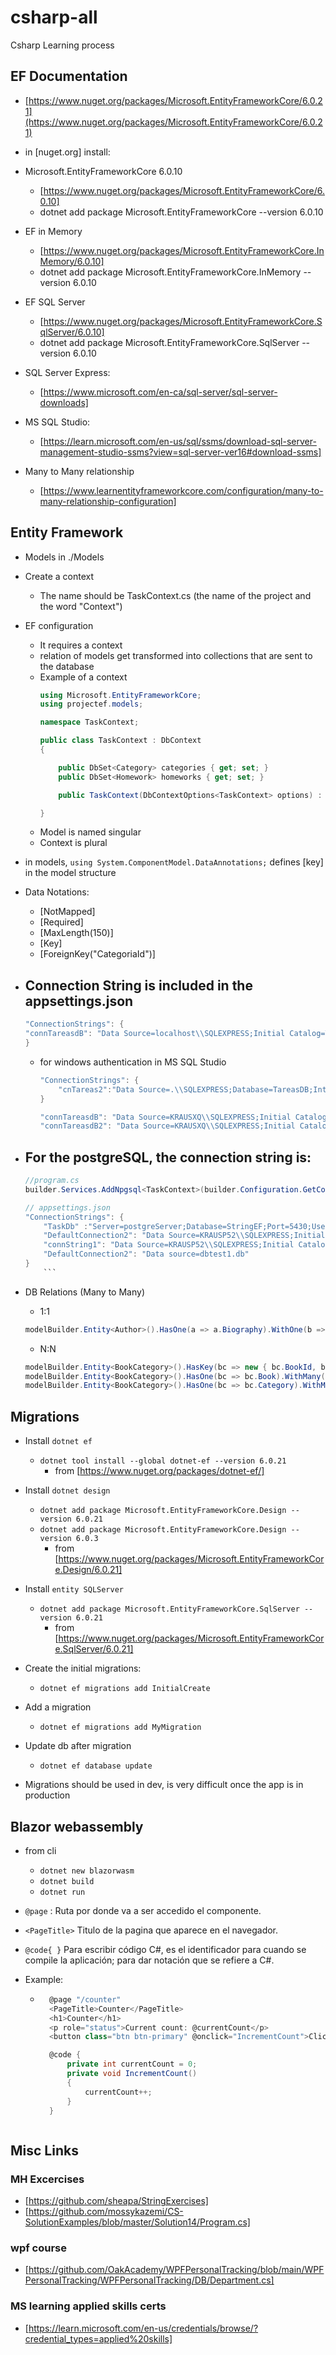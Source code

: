 # csharp-all
Csharp Learning process


## EF Documentation

- [https://www.nuget.org/packages/Microsoft.EntityFrameworkCore/6.0.21](https://www.nuget.org/packages/Microsoft.EntityFrameworkCore/6.0.21)

- in [nuget.org] install:
- Microsoft.EntityFrameworkCore 6.0.10
    - [https://www.nuget.org/packages/Microsoft.EntityFrameworkCore/6.0.10]
    - dotnet add package Microsoft.EntityFrameworkCore --version 6.0.10

- EF in Memory
    - [https://www.nuget.org/packages/Microsoft.EntityFrameworkCore.InMemory/6.0.10]
    - dotnet add package Microsoft.EntityFrameworkCore.InMemory --version 6.0.10

- EF SQL Server
    - [https://www.nuget.org/packages/Microsoft.EntityFrameworkCore.SqlServer/6.0.10]
    - dotnet add package Microsoft.EntityFrameworkCore.SqlServer --version 6.0.10

- SQL Server Express:
    - [https://www.microsoft.com/en-ca/sql-server/sql-server-downloads]

- MS SQL Studio:
    - [https://learn.microsoft.com/en-us/sql/ssms/download-sql-server-management-studio-ssms?view=sql-server-ver16#download-ssms]

- Many to Many relationship 
    - [https://www.learnentityframeworkcore.com/configuration/many-to-many-relationship-configuration]


## Entity Framework

- Models in ./Models
- Create a context
    - The name should be TaskContext.cs (the name of the project and the word "Context")

- EF configuration
    - It requires a context
    - relation of models get transformed into collections that are sent to the database
    - Example of a context
        ```cs
        using Microsoft.EntityFrameworkCore;
        using projectef.models;

        namespace TaskContext;

        public class TaskContext : DbContext
        {

            public DbSet<Category> categories { get; set; }
            public DbSet<Homework> homeworks { get; set; }

            public TaskContext(DbContextOptions<TaskContext> options) : base(options) { }

        }
        ```
    - Model is named singular
    - Context is plural

- in models, `using System.ComponentModel.DataAnnotations;` defines [key] in the model structure
- Data Notations:
    - [NotMapped]
    - [Required]
    - [MaxLength(150)]
    - [Key]
    - [ForeignKey("CategoriaId")]

- Connection String is included in the **appsettings.json**
    - 
    ```cs
    "ConnectionStrings": {
    "connTareasdB": "Data Source=localhost\\SQLEXPRESS;Initial Catalog=TareasDb;user id=admin;password=passHere"
    }
    ```
    - for windows authentication in MS SQL Studio
        ```cs
        "ConnectionStrings": {
            "cnTareas2":"Data Source=.\\SQLEXPRESS;Database=TareasDB;Integrated Security=True"
        }
        ```
        ```cs
        "connTareasdB": "Data Source=KRAUSXQ\\SQLEXPRESS;Initial Catalog=TareasDb1;user id=admin;password=passw0rd",
        "connTareasdB2": "Data Source=KRAUSXQ\\SQLEXPRESS;Initial Catalog=ToDosDb2;Trusted_Connection=True;TrustServerCertificate=true;"
        ```

- For the postgreSQL, the connection string is:
    - 
    ```cs
    //program.cs
    builder.Services.AddNpgsql<TaskContext>(builder.Configuration.GetConnectionString("TaskDb"));

    // appsettings.json
    "ConnectionStrings": {
        "TaskDb" :"Server=postgreServer;Database=StringEF;Port=5430;Username =my_user;Password=root;Host=localhost;",
        "DefaultConnection2": "Data Source=KRAUSP52\\SQLEXPRESS;Initial Catalog=pokeDB1;Integrated Security=True;Connect Timeout=30;Encrypt=False;TrustServerCertificate=True;ApplicationIntent=ReadWrite;MultiSubnetFailover=False",
        "connString1": "Data Source=KRAUSP52\\SQLEXPRESS;Initial Catalog=ToDosDataB1;Trusted_Connection=True;TrustServerCertificate=true;",
        "DefaultConnection2": "Data source=dbtest1.db"
    }
        ```

- DB Relations (Many to Many)
    - 1:1
    ```cs
    modelBuilder.Entity<Author>().HasOne(a => a.Biography).WithOne(b => b.Author).HasForeignKey<AuthorBiography>(b => b.AuthorRef);
    ```
    - N:N
    ```cs
    modelBuilder.Entity<BookCategory>().HasKey(bc => new { bc.BookId, bc.CategoryId });
    modelBuilder.Entity<BookCategory>().HasOne(bc => bc.Book).WithMany(b => b.BookCategories).HasForeignKey(bc => bc.BookId);
    modelBuilder.Entity<BookCategory>().HasOne(bc => bc.Category).WithMany(c => c.BookCategories).HasForeignKey(bc => bc.CategoryId);
    ```


## Migrations

- Install `dotnet ef`
    - `dotnet tool install --global dotnet-ef --version 6.0.21`
        - from [https://www.nuget.org/packages/dotnet-ef/]

- Install `dotnet design`
    - `dotnet add package Microsoft.EntityFrameworkCore.Design --version 6.0.21`
    - `dotnet add package Microsoft.EntityFrameworkCore.Design --version 6.0.3`
        - from [https://www.nuget.org/packages/Microsoft.EntityFrameworkCore.Design/6.0.21]

- Install `entity SQLServer`
    - `dotnet add package Microsoft.EntityFrameworkCore.SqlServer --version 6.0.21`
        - from [https://www.nuget.org/packages/Microsoft.EntityFrameworkCore.SqlServer/6.0.21]


- Create the initial migrations:
    - `dotnet ef migrations add InitialCreate`
- Add a migration
    - `dotnet ef migrations add MyMigration`
- Update db after migration
    - `dotnet ef database update`

- Migrations should be used in dev, is very difficult once the app is in production


## Blazor webassembly

- from cli
    - `dotnet new blazorwasm`
    - `dotnet build`
    - `dotnet run`

- `@page` : Ruta por donde va a ser accedido el componente.
- `<PageTitle>` Titulo de la pagina que aparece en el navegador.
- `@code{ }` Para escribir código C#, es el identificador para cuando se compile la aplicación; para dar notación que se refiere a C#.
- Example:
    - ```cs
        @page "/counter"
        <PageTitle>Counter</PageTitle>
        <h1>Counter</h1>
        <p role="status">Current count: @currentCount</p>
        <button class="btn btn-primary" @onclick="IncrementCount">Click me</button>

        @code {
            private int currentCount = 0;
            private void IncrementCount()
            {
                currentCount++;
            }
        }
    ```

## Misc Links
### MH Excercises

- [https://github.com/sheapa/StringExercises]
- [https://github.com/mossykazemi/CS-SolutionExamples/blob/master/Solution14/Program.cs]

### wpf course

- [https://github.com/OakAcademy/WPFPersonalTracking/blob/main/WPFPersonalTracking/WPFPersonalTracking/DB/Department.cs]

### MS learning applied skills certs

- [https://learn.microsoft.com/en-us/credentials/browse/?credential_types=applied%20skills]


